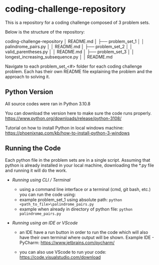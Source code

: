 # coding-challenge-repository
This is a repository for a coding challenge composed of 3 problem sets.

Below is the structure of the repository:

coding-challenge-repository
│ README.md
│
├── problem_set_1
│ │ palindrome_pairs.py
│ │ README.md
│
├── problem_set_2
│ │ valid_parentheses.py
│ │ README.md
│
├── problem_set_3
│ │ longest_increasing_subsequence.py
│ │ README.md


Navigate to each problem_set_<#> folder for each coding challenge problem. Each has their own README file explaining the problem and the approach to solving it.


## **Python Version**
All source codes were ran in Python 3.10.8

You can download the version here to make sure the code runs properly. 
https://www.python.org/downloads/release/python-3108/

Tutorial on how to install Python in local windows machine:
https://phoenixnap.com/kb/how-to-install-python-3-windows

## **Running the Code**
Each python file in the problem sets are in a single script. Assuming that python is already installed in your local machine, downloading the *.py file and running it will do the work.

- *Running using CLI / Terminal*
    -   using a command line interface or a terminal (cmd, git bash, etc.) you can run the code using:
    -   example problem_set_1 using absolute path:
            ```python <path_to_file>\palindrome_pairs.py```
    -   example when already in directory of python file:
            ```python palindrome_pairs.py```

- *Running using an IDE or VScode*
    -   an IDE have a run button in order to run the code which will also have their own terminal where output will be shown.
        Example IDE - PyCharm: https://www.jetbrains.com/pycharm/
   
    -   you can also use VScode to run your code: https://code.visualstudio.com/download
